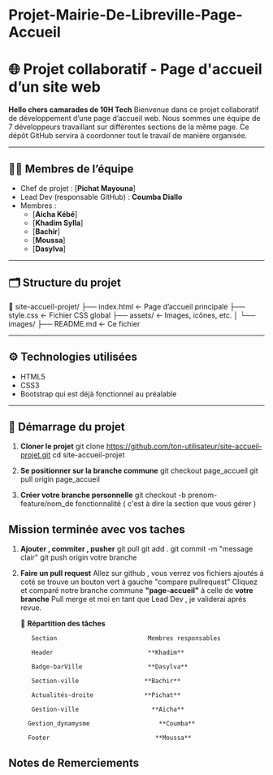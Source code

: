 # Projet-Mairie-De-Libreville-Page-Accueil
# 🌐 Projet collaboratif - Page d'accueil d’un site web

**Hello chers camarades de 10H Tech** Bienvenue dans ce projet collaboratif de développement d’une page d’accueil web. Nous sommes une équipe de 7 développeurs travaillant sur différentes sections de la même page. 
Ce dépôt GitHub servira à coordonner tout le travail de manière organisée.

---

## 🧑‍💻 Membres de l’équipe

- Chef de projet : [**Pichat Mayouna**]
- Lead Dev (responsable GitHub) : **Coumba Diallo**
- Membres :
  - [**Aicha Kébé**]
  - [**Khadim Sylla**]
  - [**Bachir**]
  - [**Moussa**]
  - [**Dasylva**]

---

## 🗂️ Structure du projet
📁 site-accueil-projet/
├── index.html ← Page d’accueil principale
├── style.css ← Fichier CSS global
├── assets/ ← Images, icônes, etc.
│ └── images/
├── README.md ← Ce fichier


---

## ⚙️ Technologies utilisées

- HTML5
- CSS3
-  Bootstrap qui est déjà fonctionnel au préalable

---

## 🚀 Démarrage du projet

1. **Cloner le projet**
   git clone https://github.com/ton-utilisateur/site-accueil-projet.git
   cd site-accueil-projet

2. **Se positionner sur la branche commune**
  git checkout page_accueil
  git pull origin page_accueil

3. **Créer votre branche personnelle**
  git checkout -b prenom-feature/nom_de fonctionnalité ( c'est à dire la section que vous gérer )

## Mission terminée avec vos taches 

1. **Ajouter , commiter , pusher**
    git pull
   git add .
   git commit -m "message clair"
   git push origin votre branche


2. **Faire un pull request**
   Allez sur github , vous verrez vos fichiers ajoutés à coté se trouve un bouton vert à gauche "compare pullrequest"
   Cliquez et comparé notre branche commune **"page-accueil"** à celle de **votre branche**
   Pull merge et moi en tant que Lead Dev , je validerai aprés revue.


   🧠 **Répartition des tâches**
   
          Section	                      Membres responsables
   
          Header	                      **Khadim**
   
          Badge-barVille	              **Dasylva**
   
          Section-ville                  **Bachir**
   
          Actualités-droite              **Pichat**
   
          Gestion-ville                    **Aicha**
   
         Gestion_dynamysme                   **Coumba**
   
         Footer                             **Moussa**

## Notes de Remerciements 


